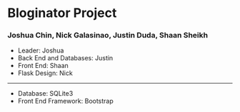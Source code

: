 # Bloginator Project

### Joshua Chin, Nick Galasinao, Justin Duda, Shaan Sheikh

* Leader: Joshua
* Back End and Databases: Justin
* Front End: Shaan
* Flask Design: Nick

- - -

* Database: SQLite3
* Front End Framework: Bootstrap

